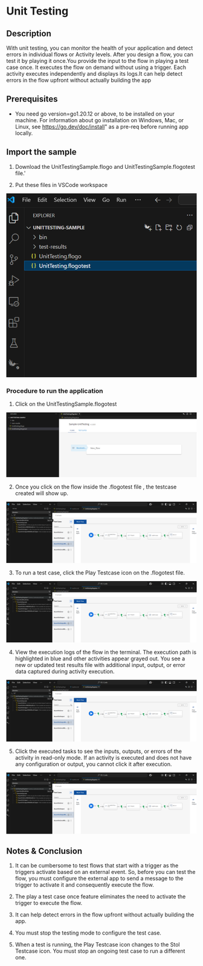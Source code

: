 # Unit Testing


## Description

With unit testing, you can monitor the health of your application and detect errors in individual flows or Activity levels. After you design a flow, you can test it by playing it once.You provide the input to the flow in playing a test case once. It executes the flow on demand without using a trigger. Each activity executes independently and displays its logs.It can help detect errors in the flow upfront without actually building the app

## Prerequisites

* You need go version=go1.20.12 or above, to be installed on your machine. For information about go installation on Windows, Mac, or Linux, see https://go.dev/doc/install" as a pre-req before running app locally.


## Import the sample

1. Download the UnitTestingSample.flogo and UnitTestingSample.flogotest file.'

2. Put these files in VSCode workspace

![Unit Testing files in VSCode workspace](../../import-screenshots/VSCode/import.png)



### Procedure to run the application

1. Click on the UnitTestingSample.flogotest

![.flogotest file](../../import-screenshots/VSCode/testing.png)

2. Once you click on the flow inside the .flogotest file , the testcase created will show up.

![Testing icon](../../import-screenshots/VSCode/testing1.png)

3. To run a test case, click the Play Testcase icon on the .flogotest file.

![Testing icon](../../import-screenshots/VSCode/testing1.png)

4. View the execution logs of the flow in the terminal. The execution path is highlighted in blue and other activities appear grayed out. You see a new or updated test results file with additional input, output, or error data captured during activity execution.

![Testing icon](../../import-screenshots/VSCode/testing1.png)


5. Click the executed tasks to see the inputs, outputs, or errors of the activity in read-only mode. If an activity is executed and does not have any configuration or output, you cannot click it after execution.

![Testing icon](../../import-screenshots/VSCode/testing1.png)



## Notes & Conclusion

1. It can be cumbersome to test flows that start with a trigger as the triggers activate based on an external event. So, before you can test the flow, you must configure the external app to send a message to the trigger to activate it and consequently execute the flow.

2. The play a test case once feature eliminates the need to activate the trigger to execute the flow.

3. It can help detect errors in the flow upfront without actually building the app.

4. You must stop the testing mode to configure the test case.

5. When a test is running, the Play Testcase icon changes to the Stol Testcase icon. You must stop an ongoing test case to run a different one.

